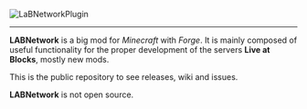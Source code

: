 ![LaBNetworkPlugin](http://www.liveatblocks.fr/template/images/main-head.png)
***


**LABNetwork** is a big mod for _Minecraft_ with _Forge_.
It is mainly composed of useful functionality for the proper development of the servers **Live at Blocks**, mostly new mods.

This is the public repository to see releases, wiki and issues.

**LABNetwork** is not open source.
